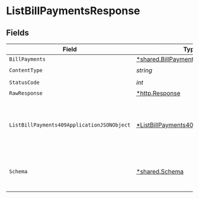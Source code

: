 # ListBillPaymentsResponse


## Fields

| Field                                                                                                | Type                                                                                                 | Required                                                                                             | Description                                                                                          |
| ---------------------------------------------------------------------------------------------------- | ---------------------------------------------------------------------------------------------------- | ---------------------------------------------------------------------------------------------------- | ---------------------------------------------------------------------------------------------------- |
| `BillPayments`                                                                                       | [*shared.BillPayments](../../models/shared/billpayments.md)                                          | :heavy_minus_sign:                                                                                   | Success                                                                                              |
| `ContentType`                                                                                        | *string*                                                                                             | :heavy_check_mark:                                                                                   | N/A                                                                                                  |
| `StatusCode`                                                                                         | *int*                                                                                                | :heavy_check_mark:                                                                                   | N/A                                                                                                  |
| `RawResponse`                                                                                        | [*http.Response](https://pkg.go.dev/net/http#Response)                                               | :heavy_minus_sign:                                                                                   | N/A                                                                                                  |
| `ListBillPayments409ApplicationJSONObject`                                                           | [*ListBillPayments409ApplicationJSON](../../models/operations/listbillpayments409applicationjson.md) | :heavy_minus_sign:                                                                                   | The data type's dataset has not been requested or is still syncing.                                  |
| `Schema`                                                                                             | [*shared.Schema](../../models/shared/schema.md)                                                      | :heavy_minus_sign:                                                                                   | Your `query` parameter was not correctly formed                                                      |